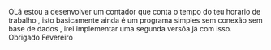OLá estou a desenvolver um contador que conta o tempo do teu horario de trabalho , isto basicamente ainda é um programa simples sem conexão sem base de dados , irei implementar uma segunda versõa já com isso. Obrigado Fevereiro
